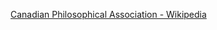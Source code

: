 ﻿[Canadian Philosophical Association - Wikipedia](https://en.wikipedia.org/wiki/Canadian_Philosophical_Association)